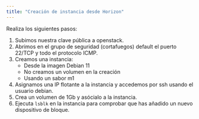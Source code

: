 ```yaml
---
title: "Creación de instancia desde Horizon"
---
```


Realiza los siguientes pasos:

1. Subimos nuestra clave pública a openstack.
2. Abrimos en el grupo de seguridad (cortafuegos) default el puerto 22/TCP y todo el protocolo ICMP.
3. Creamos una instancia:
	* Desde la imagen Debian 11
	* No creamos un volumen en la creación
	* Usando un sabor m1
4. Asignamos una IP flotante a la instancia y accedemos por ssh usando el usuario debian.
5. Crea un volumen de 1Gb y asócialo a la instancia.
6. Ejecuta `lsblk` en la instancia para comprobar que has añadido un nuevo dispositivo de bloque.
